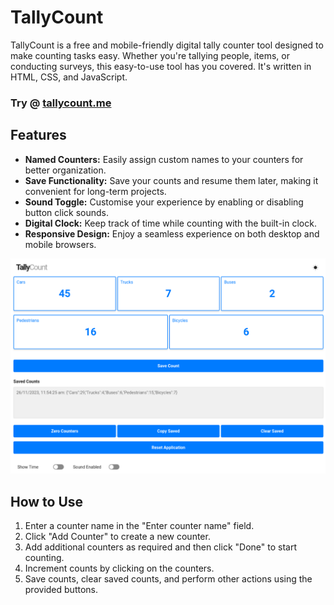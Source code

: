 # TallyCount

TallyCount is a free and mobile-friendly digital tally counter tool designed to make counting tasks easy. Whether you're tallying people, items, or conducting surveys, this easy-to-use tool has you covered. It's written in HTML, CSS, and JavaScript.

### Try @ <a href="https://tallycount.me">tallycount.me</a>

## Features

- **Named Counters:** Easily assign custom names to your counters for better organization.
- **Save Functionality:** Save your counts and resume them later, making it convenient for long-term projects.
- **Sound Toggle:** Customise your experience by enabling or disabling button click sounds.
- **Digital Clock:** Keep track of time while counting with the built-in clock.
- **Responsive Design:** Enjoy a seamless experience on both desktop and mobile browsers.

![Screenshot](screenshot.png)

## How to Use

1. Enter a counter name in the "Enter counter name" field.
2. Click "Add Counter" to create a new counter.
3. Add additional counters as required and then click "Done" to start counting.
5. Increment counts by clicking on the counters.
6. Save counts, clear saved counts, and perform other actions using the provided buttons.

